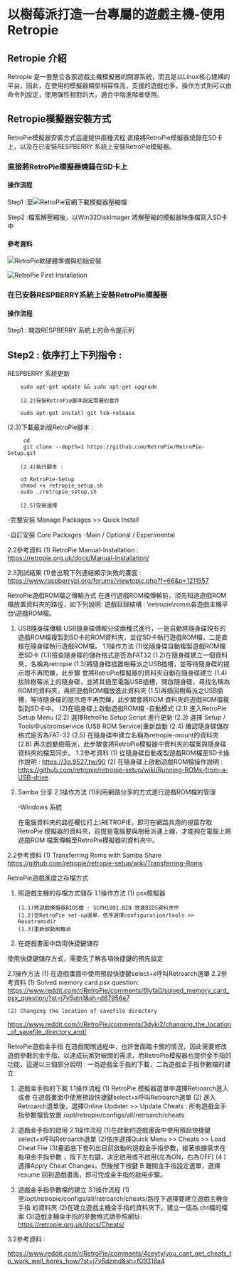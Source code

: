 
# 以樹莓派打造一台專屬的遊戲主機-使用Retropie

## Retropie 介紹

Retropie 是一套整合各家遊戲主機模擬器的開源系統，而且是以Linux核心建構的平台，因此，在使用的模擬器類型相容性高，支援的遊戲也多，操作方式則可以由命令列設定，使用彈性相對的大，適合中階進階者使用。

## Retropie模擬器安裝方式

RetroPie模擬器安裝方式這邊提供兩種流程:直接將RetroPie模擬器燒錄在SD卡上，以及在已安裝RESPBERRY 系統上安裝RetroPie模擬器。

### 直接將RetroPie模擬器燒錄在SD卡上

#### 操作流程

Step1 :至![RetroPie官網](https://retropie.org.uk/download/)下載模擬器壓縮檔

Step2 :檔案解壓縮後，以Win32DiskImager 將解壓縮的模擬器映像檔寫入SD卡中

#### 參考資料

![RetroPie軟硬體準備與初始安裝](https://3q.9527.tw/88)

![RetroPie First Installation](https://retropie.org.uk/docs/First-Installation/) 

### 在已安裝RESPBERRY系統上安裝RetroPie模擬器

#### 操作流程

Step1 : 開啟RESPBERRY 系統上的命令提示列

Step2 : 依序打上下列指令 : 
--------------------------------------------

RESPBERRY 系統更新

  		sudo apt-get update && sudo apt-get upgrade 

  		(2.2)安裝RetroPie腳本設定需要的套件

   		sudo apt-get install git lsb-release

(2.3)下載最新版RetroPie腳本 : 

         cd
         git clone --depth=1 https://github.com/RetroPie/RetroPie-Setup.git

    	(2.4)執行腳本 :
 
        cd RetroPie-Setup
        chmod +x retropie_setup.sh
        sudo ./retropie_setup.sh

    	(2.5)安裝選擇

-完整安裝
Manage Packages >> Quick Install

-自訂安裝
Core Packages -Main / Optional / Experimental


2.2參考資料
(1) RetroPie Manual-Installation : https://retropie.org.uk/docs/Manual-Installation/ 

2.3測試結果
(1)會出現下列連結顯示失敗的畫面 : https://www.raspberrypi.org/forums/viewtopic.php?f=66&p=1211557 

RetroPie遊戲ROM檔之傳輸方式
在進行遊戲ROM檔傳輸前，須先知道遊戲ROM檔放置資料夾的路徑，如下列說明:
遊戲目錄結構 : \\retropie\roms\各遊戲主機平台\遊戲ROM檔。
1.	USB隨身碟傳輸
USB隨身碟傳輸分成兩種式進行，一是自動將隨身碟現有的遊戲ROM檔複製到SD卡的ROM資料夾，並從SD卡執行遊戲ROM檔，二是直接在隨身碟執行遊戲ROM檔。
1.1操作方法
(1)從隨身碟自動複製遊戲ROM檔至SD卡
(1.1)檢查隨身碟的儲存格式是否為FAT32
(1.2)在隨身碟建立一個資料夾，名稱為retropie
(1.3)將隨身碟插置樹莓派之USB插槽，並等待隨身碟的提示燈不再閃爍，此步驟
會將RetroPie模擬器的資料夾自動在隨身碟建立
(1.4)拔除樹莓派上的隨身碟，並將其插至電腦USB插槽，開啟隨身碟，尋找名稱為ROM的資料夾，再把遊戲ROM檔放進此資料夾
(1.5)再插回樹莓派之USB插槽，等待隨身碟的提示燈不再閃爍，此步驟會將ROM
資料夾的遊戲ROM檔複製到SD卡中。
(2)在隨身碟上啟動遊戲ROM檔
     -自動模式
      (2.1) 進入RetroPie Setup Menu
      (2.2) 選擇RetroPie Setup Script 進行更新
      (2.3) 選擇 Setup / Tools中usbromservice (USB ROM Service)重新啟動
      (2.4) 確認隨身碟儲存格式是否為FAT-32
      (2.5) 在隨身碟中建立名稱為retropie-mount的資料夾
      (2.6) 再次啟動樹莓派，此步驟會將RetroPie模擬器中資料夾的檔案與隨身碟
           資料夾的檔案同步。
1.2參考資料
(1) 從隨身碟自動複製遊戲ROM檔至SD卡操作說明 :
https://3q.9527.tw/90
(2) 在隨身碟上啟動遊戲ROM檔操作說明 : 
https://github.com/retropie/retropie-setup/wiki/Running-ROMs-from-a-USB-drive 

2.	Samba 分享
2.1操作方法
(1)利用網路分享的方式進行遊戲ROM檔的管理

      -Windows 系統

      在電腦資料夾的路徑欄位打上\\RETROPIE，即可在網路共用的視窗存取RetroPie
      模擬器的資料夾，前提是電腦要與樹莓派連上線，才能夠在電腦上將遊戲ROM
檔案傳輸至RetroPie模擬器的資料夾中。

2.2參考資料
      (1) Transferring Roms with Samba Share
         https://github.com/retropie/retropie-setup/wiki/Transferring-Roms 



RetroPie遊戲進度之存檔方式
1.	照遊戲主機的存檔方式儲存
1.1操作方法
(1) psx模擬器

        (1.1)將遊戲模擬器BIOS檔 : SCPH1001.BIN 放進BIOS資料夾中
        (1.2)至RetroPie set-up選單，依序選擇configuration/tools >> Resetromsdir
        (1.3)重新啟動樹莓派

2.	在遊戲畫面中啟用快捷鍵儲存

使用快捷鍵儲存方式，需要先了解各項快捷鍵的預先設定

2.1操作方法
    (1) 在遊戲畫面中使用預設快捷鍵select+x呼叫Retroarch選單
2.2參考資料
(1) Solved memory card psx question:
https://www.reddit.com/r/RetroPie/comments/6lyfa0/solved_memory_card_psx_question/?st=j7v5utn1&sh=d67956e7 

    (2) Changing the location of savefile directory
https://www.reddit.com/r/RetroPie/comments/3dyki2/changing_the_location_of_savefile_directory_and/ 

RetroPie遊戲金手指
在遊戲闖關過程中，也許會面臨卡關的情況，因此需要修改遊戲參數的金手指，以達成玩家對破關的需求，而RetroPie模擬器也提供金手指的功能，這邊以三個部分說明 : 一為遊戲金手指的下載，二為遊戲金手指參數檔的建立

1.	遊戲金手指的下載
1.1操作流程
   (1) RetroPie 模擬器選單中選擇Retroarch進入 或者
      在遊戲畫面中使用預設快捷鍵select+x呼叫Retroarch選單
   (2) 進入Retroarch選單後，選擇Online Updater >> Update Cheats : 
      所有遊戲金手指參數檔皆放置 /opt/retropie/configs/all/retroarch/cheats
2.	遊戲金手指的啟用
2.1操作流程
(1)在啟動的遊戲畫面中使用預設快捷鍵select+x呼叫Retroarch選單
(2)依序選擇Quick Menu >> Cheats >> Load Cheat File
(3)畫面底下會列出目前啟動的遊戲金手指參數，接著依據需求在每項金手指參數 
，按下左右鍵，決定啟用或不啟用(左為ON，右為OFF)
(4 )選擇Apply Cheat Changes，然後按下按鍵  B 離開金手指設定選單，選擇 resume
   	  回到遊戲畫面，即可完成金手指的啟用步驟。

3.	遊戲金手指參數檔的建立
3.1操作流程
(1)至/opt/retropie/configs/all/retroarch/cheats/路徑下選擇要建立遊戲主機金手指 
   的資料夾
    (2)在建立遊戲主機金手指的資料夾下，建立一個為.cht檔的檔案
    (3)遊戲主機金手指的參數格式請參照網址: https://retropie.org.uk/docs/Cheats/

3.2參考資料 : 

https://www.reddit.com/r/RetroPie/comments/4ceyty/you_cant_get_cheats_to_work_well_heres_how/?st=j7v6dzmd&sh=f09316a4 

